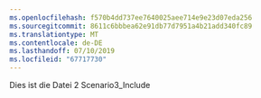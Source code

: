 ```yaml
---
ms.openlocfilehash: f570b4dd737ee7640025aee714e9e23d07eda256
ms.sourcegitcommit: 8611c6bbbea62e91db77d7951a4b21add340fc89
ms.translationtype: MT
ms.contentlocale: de-DE
ms.lasthandoff: 07/10/2019
ms.locfileid: "67717730"
---
```

Dies ist die Datei 2 Scenario3_Include
